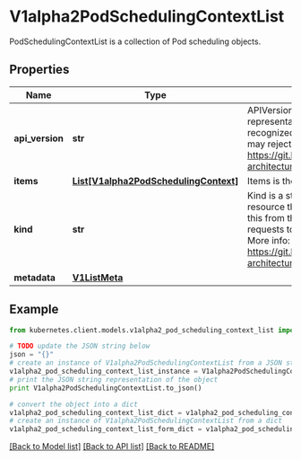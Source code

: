 # V1alpha2PodSchedulingContextList

PodSchedulingContextList is a collection of Pod scheduling objects.

## Properties

Name | Type | Description | Notes
------------ | ------------- | ------------- | -------------
**api_version** | **str** | APIVersion defines the versioned schema of this representation of an object. Servers should convert recognized schemas to the latest internal value, and may reject unrecognized values. More info: https://git.k8s.io/community/contributors/devel/sig-architecture/api-conventions.md#resources | [optional] 
**items** | [**List[V1alpha2PodSchedulingContext]**](V1alpha2PodSchedulingContext.md) | Items is the list of PodSchedulingContext objects. | 
**kind** | **str** | Kind is a string value representing the REST resource this object represents. Servers may infer this from the endpoint the kubernetes.client submits requests to. Cannot be updated. In CamelCase. More info: https://git.k8s.io/community/contributors/devel/sig-architecture/api-conventions.md#types-kinds | [optional] 
**metadata** | [**V1ListMeta**](V1ListMeta.md) |  | [optional] 

## Example

```python
from kubernetes.client.models.v1alpha2_pod_scheduling_context_list import V1alpha2PodSchedulingContextList

# TODO update the JSON string below
json = "{}"
# create an instance of V1alpha2PodSchedulingContextList from a JSON string
v1alpha2_pod_scheduling_context_list_instance = V1alpha2PodSchedulingContextList.from_json(json)
# print the JSON string representation of the object
print V1alpha2PodSchedulingContextList.to_json()

# convert the object into a dict
v1alpha2_pod_scheduling_context_list_dict = v1alpha2_pod_scheduling_context_list_instance.to_dict()
# create an instance of V1alpha2PodSchedulingContextList from a dict
v1alpha2_pod_scheduling_context_list_form_dict = v1alpha2_pod_scheduling_context_list.from_dict(v1alpha2_pod_scheduling_context_list_dict)
```
[[Back to Model list]](../README.md#documentation-for-models) [[Back to API list]](../README.md#documentation-for-api-endpoints) [[Back to README]](../README.md)


